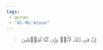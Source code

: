 ```yaml
---
tags: 
 - quran 
 - "Al-Mu'minun"
---
```


> إِنَّ فِي ذَٰلِكَ لَأٓيَٰتٖ وَإِن كُنَّا لَمُبۡتَلِينَ

